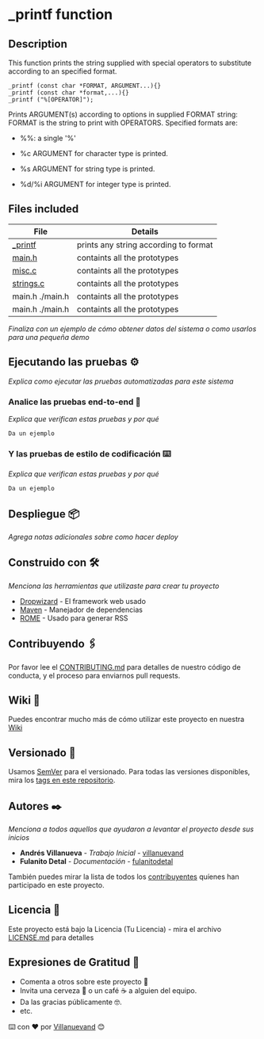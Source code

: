 # _printf function

## Description

This function prints the string supplied with special operators to substitute
according to an specified format.

```
_printf (const char *FORMAT, ARGUMENT...){}
_printf (const char *format,...){}
_printf ("%[OPERATOR]");
```

Prints ARGUMENT(s) according to options in supplied FORMAT string:
FORMAT is the string to print with OPERATORS. Specified formats are:

* %%: a single '%'

* %c ARGUMENT for character type is printed.

* %s ARGUMENT for string type is printed.

* %d/%i ARGUMENT for integer type is printed.

## Files included

| File                 | Details                                    |
|--------------------- | ------------------------------------------ |
| [_printf](./_printf) | prints any string according to format      |
| [main.h](./main.h)   | containts all the prototypes               |
| [misc.c](./misc.c)   | containts all the prototypes               |
| [strings.c](./strings.c)      | containts all the prototypes               |
| main.h ./main.h      | containts all the prototypes               |
| main.h ./main.h      | containts all the prototypes               |

_Finaliza con un ejemplo de cómo obtener datos del sistema o como usarlos para una pequeña demo_

## Ejecutando las pruebas ⚙️

_Explica como ejecutar las pruebas automatizadas para este sistema_

### Analice las pruebas end-to-end 🔩

_Explica que verifican estas pruebas y por qué_

```
Da un ejemplo
```

### Y las pruebas de estilo de codificación ⌨️

_Explica que verifican estas pruebas y por qué_

```
Da un ejemplo
```

## Despliegue 📦

_Agrega notas adicionales sobre como hacer deploy_

## Construido con 🛠️

_Menciona las herramientas que utilizaste para crear tu proyecto_

* [Dropwizard](http://www.dropwizard.io/1.0.2/docs/) - El framework web usado
* [Maven](https://maven.apache.org/) - Manejador de dependencias
* [ROME](https://rometools.github.io/rome/) - Usado para generar RSS

## Contribuyendo 🖇️

Por favor lee el [CONTRIBUTING.md](https://gist.github.com/villanuevand/xxxxxx) para detalles de nuestro código de conducta, y el proceso para enviarnos pull requests.

## Wiki 📖

Puedes encontrar mucho más de cómo utilizar este proyecto en nuestra [Wiki](https://github.com/tu/proyecto/wiki)

## Versionado 📌

Usamos [SemVer](http://semver.org/) para el versionado. Para todas las versiones disponibles, mira los [tags en este repositorio](https://github.com/tu/proyecto/tags).

## Autores ✒️

_Menciona a todos aquellos que ayudaron a levantar el proyecto desde sus inicios_

* **Andrés Villanueva** - *Trabajo Inicial* - [villanuevand](https://github.com/villanuevand)
* **Fulanito Detal** - *Documentación* - [fulanitodetal](#fulanito-de-tal)

También puedes mirar la lista de todos los [contribuyentes](https://github.com/your/project/contributors) quíenes han participado en este proyecto. 

## Licencia 📄

Este proyecto está bajo la Licencia (Tu Licencia) - mira el archivo [LICENSE.md](LICENSE.md) para detalles

## Expresiones de Gratitud 🎁

* Comenta a otros sobre este proyecto 📢
* Invita una cerveza 🍺 o un café ☕ a alguien del equipo. 
* Da las gracias públicamente 🤓.
* etc.




⌨️ con ❤️ por [Villanuevand](https://github.com/Villanuevand) 😊